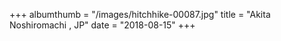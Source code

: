 +++
albumthumb = "/images/hitchhike-00087.jpg"
title = "Akita Noshiromachi , JP"
date = "2018-08-15"
+++

